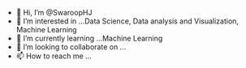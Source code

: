 - 👋 Hi, I’m @SwaroopHJ
- 👀 I’m interested in ...Data Science, Data analysis and Visualization, Machine Learning
- 🌱 I’m currently learning ...Machine Learning
- 💞️ I’m looking to collaborate on ...
- 📫 How to reach me ...

<!---
SwaroopHJ/SwaroopHJ is a ✨ special ✨ repository because its `README.md` (this file) appears on your GitHub profile.
You can click the Preview link to take a look at your changes.
--->
